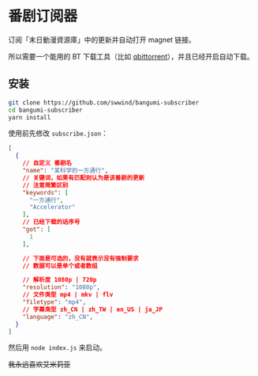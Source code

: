 # 番剧订阅器

订阅「末日動漫資源庫」中的更新并自动打开 magnet 链接。

所以需要一个能用的 BT 下载工具（比如 [qbittorrent](https://github.com/qbittorrent/qBittorrent)），并且已经开启自动下载。

## 安装

```bash
git clone https://github.com/swwind/bangumi-subscriber
cd bangumi-subscriber
yarn install
```

使用前先修改 `subscribe.json`：

```json
[
  {
    // 自定义 番剧名
    "name": "某科学的一方通行",
    // 关键词，如果有匹配则认为是该番剧的更新
    // 注意简繁区别
    "keywords": [
      "一方通行",
      "Accelerator"
    ],
    // 已经下载的话序号
    "got": [
      1
    ],

    // 下面是可选的，没有就表示没有强制要求
    // 数据可以是单个或者数组

    // 解析度 1080p | 720p
    "resolution": "1080p",
    // 文件类型 mp4 | mkv | flv
    "filetype": "mp4",
    // 字幕类型 zh_CN | zh_TW | en_US | ja_JP
    "language": "zh_CN",
  }
]
```

然后用 `node index.js` 来启动。

~~我永远喜欢艾米莉亚~~
